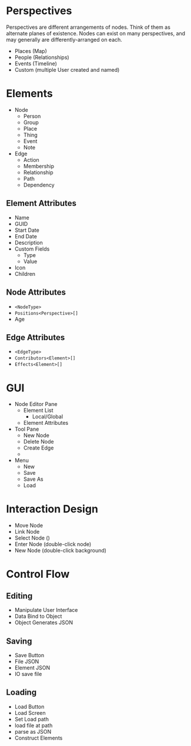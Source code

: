 # Perspectives
Perspectives are different arrangements of nodes. Think of them as alternate planes of existence. Nodes can exist on many perspectives, and may generally are differently-arranged on each.

* Places (Map)
* People (Relationships)
* Events (Timeline)
* Custom (multiple User created and named)

# Elements
* Node
	* Person
	* Group
	* Place
	* Thing
	* Event
	* Note
* Edge
	* Action
	* Membership
	* Relationship
	* Path
	* Dependency

## Element Attributes
* Name
* GUID
* Start Date
* End Date
* Description
* Custom Fields
	* Type
	* Value
* Icon
* Children

## Node Attributes
* `<NodeType>`
* `Positions<Perspective>[]`
* Age

## Edge Attributes
* `<EdgeType>`
* `Contributors<Element>[]`
* `Effects<Element>[]`

# GUI
* Node Editor Pane
	* Element List
		* Local/Global
	* Element Attributes
* Tool Pane
	* New Node
	* Delete Node
	* Create Edge
	* 
* Menu
	* New
	* Save
	* Save As
	* Load

# Interaction Design
* Move Node
* Link Node
* Select Node ()
* Enter Node (double-click node)
* New Node (double-click background)

# Control Flow

## Editing
* Manipulate User Interface
* Data Bind to Object
* Object Generates JSON

## Saving
* Save Button
* File JSON
* Element JSON
* IO save file

## Loading
* Load Button
* Load Screen
* Set Load path
* load file at path
* parse as JSON
* Construct Elements